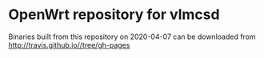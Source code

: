 OpenWrt repository for vlmcsd
========
Binaries built from this repository on 2020-04-07 can be downloaded from http://travis.github.io//tree/gh-pages
